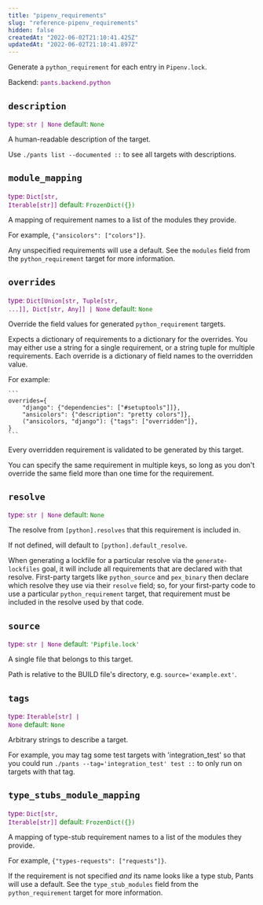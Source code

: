 ```yaml
---
title: "pipenv_requirements"
slug: "reference-pipenv_requirements"
hidden: false
createdAt: "2022-06-02T21:10:41.425Z"
updatedAt: "2022-06-02T21:10:41.897Z"
---
```

Generate a `python_requirement` for each entry in `Pipenv.lock`.

Backend: <span style="color: purple"><code>pants.backend.python</code></span>

## <code>description</code>

<span style="color: purple">type: <code>str | None</code></span>
<span style="color: green">default: <code>None</code></span>

A human-readable description of the target.

Use `./pants list --documented ::` to see all targets with descriptions.

## <code>module_mapping</code>

<span style="color: purple">type: <code>Dict[str, Iterable[str]]</code></span>
<span style="color: green">default: <code>FrozenDict({})</code></span>

A mapping of requirement names to a list of the modules they provide.

For example, `{"ansicolors": ["colors"]}`.

Any unspecified requirements will use a default. See the `modules` field from the `python_requirement` target for more information.

## <code>overrides</code>

<span style="color: purple">type: <code>Dict[Union[str, Tuple[str, ...]], Dict[str, Any]] | None</code></span>
<span style="color: green">default: <code>None</code></span>

Override the field values for generated `python_requirement` targets.

Expects a dictionary of requirements to a dictionary for the overrides. You may either use a string for a single requirement, or a string tuple for multiple requirements. Each override is a dictionary of field names to the overridden value.

For example:

    ```
    overrides={
        "django": {"dependencies": ["#setuptools"]]},
        "ansicolors": {"description": "pretty colors"]},
        ("ansicolors, "django"): {"tags": ["overridden"]},
    }
    ```

Every overridden requirement is validated to be generated by this target.

You can specify the same requirement in multiple keys, so long as you don't override the same field more than one time for the requirement.

## <code>resolve</code>

<span style="color: purple">type: <code>str | None</code></span>
<span style="color: green">default: <code>None</code></span>

The resolve from `[python].resolves` that this requirement is included in.

If not defined, will default to `[python].default_resolve`.

When generating a lockfile for a particular resolve via the `generate-lockfiles` goal, it will include all requirements that are declared with that resolve. First-party targets like `python_source` and `pex_binary` then declare which resolve they use via their `resolve` field; so, for your first-party code to use a particular `python_requirement` target, that requirement must be included in the resolve used by that code.

## <code>source</code>

<span style="color: purple">type: <code>str | None</code></span>
<span style="color: green">default: <code>&#x27;Pipfile.lock&#x27;</code></span>

A single file that belongs to this target.

Path is relative to the BUILD file's directory, e.g. `source='example.ext'`.

## <code>tags</code>

<span style="color: purple">type: <code>Iterable[str] | None</code></span>
<span style="color: green">default: <code>None</code></span>

Arbitrary strings to describe a target.

For example, you may tag some test targets with 'integration_test' so that you could run `./pants --tag='integration_test' test ::` to only run on targets with that tag.

## <code>type_stubs_module_mapping</code>

<span style="color: purple">type: <code>Dict[str, Iterable[str]]</code></span>
<span style="color: green">default: <code>FrozenDict({})</code></span>

A mapping of type-stub requirement names to a list of the modules they provide.

For example, `{"types-requests": ["requests"]}`.

If the requirement is not specified _and_ its name looks like a type stub, Pants will use a default. See the `type_stub_modules` field from the `python_requirement` target for more information.